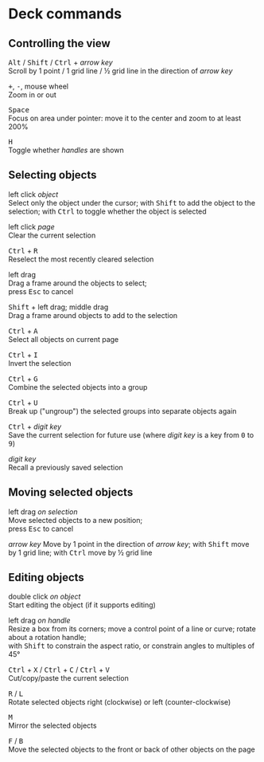 # Deck commands

## Controlling the view

<kbd>Alt</kbd> / <kbd>Shift</kbd> / <kbd>Ctrl</kbd> + *arrow key*  
Scroll by 1 point / 1 grid line / ½ grid line in the direction of *arrow key*

<kbd>+</kbd>, <kbd>-</kbd>, mouse wheel  
Zoom in or out

<kbd>Space</kbd>  
Focus on area under pointer: move it to the center and zoom to at least 200%

<kbd>H</kbd>  
Toggle whether *handles* are shown

## Selecting objects

left click *object*  
Select only the object under the cursor;
with <kbd>Shift</kbd> to add the object to the selection;
with <kbd>Ctrl</kbd> to toggle whether the object is selected

left click *page*  
Clear the current selection

<kbd>Ctrl</kbd> + <kbd>R</kbd>  
Reselect the most recently cleared selection

left drag  
Drag a frame around the objects to select;  
press <kbd>Esc</kbd> to cancel

<kbd>Shift</kbd> + left drag; middle drag  
Drag a frame around objects to add to the selection

<kbd>Ctrl</kbd> + <kbd>A</kbd>  
Select all objects on current page

<kbd>Ctrl</kbd> + <kbd>I</kbd>  
Invert the selection

<kbd>Ctrl</kbd> + <kbd>G</kbd>  
Combine the selected objects into a group

<kbd>Ctrl</kbd> + <kbd>U</kbd>  
Break up ("ungroup") the selected groups into separate objects again

<kbd>Ctrl</kbd> + *digit key*  
Save the current selection for future use (where *digit key* is a key from <kbd>0</kbd> to <kbd>9</kbd>)

*digit key*   
Recall a previously saved selection

## Moving selected objects

left drag *on selection*  
Move selected objects to a new position;  
press <kbd>Esc</kbd> to cancel

*arrow key*
Move by 1 point in the direction of *arrow key*;
with <kbd>Shift</kbd> move by 1 grid line;
with <kbd>Ctrl</kbd> move by ½ grid line

## Editing objects

double click *on object*  
Start editing the object (if it supports editing)

left drag *on handle*  
Resize a box from its corners; move a control point of a line or curve; rotate about a rotation handle;  
with <kbd>Shift</kbd> to constrain the aspect ratio, or constrain angles to multiples of 45°

<kbd>Ctrl</kbd> + <kbd>X</kbd> / <kbd>Ctrl</kbd> + <kbd>C</kbd> / <kbd>Ctrl</kbd> + <kbd>V</kbd>  
Cut/copy/paste the current selection

<kbd>R</kbd> / <kbd>L</kbd>  
Rotate selected objects right (clockwise) or left (counter-clockwise)

<kbd>M</kbd>  
Mirror the selected objects

<kbd>F</kbd> / <kbd>B</kbd>  
Move the selected objects to the front or back of other objects on the page

